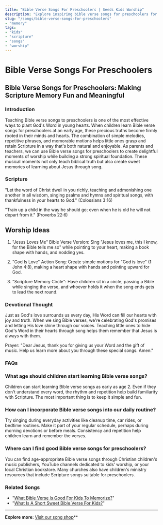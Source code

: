 ```yaml
---
title: "Bible Verse Songs For Preschoolers | Seeds Kids Worship"
description: "Explore inspiring bible verse songs for preschoolers for children's worship and faith development. Biblical music resources for families and ministry."
slug: "/songs/bible-verse-songs-for-preschoolers"
- "memory"
tags:
- "kids"
- "scripture"
- "songs"
- "worship"
---
```


# Bible Verse Songs For Preschoolers

## Bible Verse Songs for Preschoolers: Making Scripture Memory Fun and Meaningful

### Introduction
Teaching Bible verse songs to preschoolers is one of the most effective ways to plant God's Word in young hearts. When children learn Bible verse songs for preschoolers at an early age, these precious truths become firmly rooted in their minds and hearts. The combination of simple melodies, repetitive phrases, and memorable motions helps little ones grasp and retain Scripture in a way that's both natural and enjoyable. As parents and teachers, we can use Bible verse songs for preschoolers to create delightful moments of worship while building a strong spiritual foundation. These musical moments not only teach biblical truth but also create sweet memories of learning about Jesus through song.

### Scripture
"Let the word of Christ dwell in you richly, teaching and admonishing one another in all wisdom, singing psalms and hymns and spiritual songs, with thankfulness in your hearts to God." (Colossians 3:16)

"Train up a child in the way he should go; even when he is old he will not depart from it." (Proverbs 22:6)

## Worship Ideas
1. "Jesus Loves Me" Bible Verse Version: Sing "Jesus loves me, this I know, for the Bible tells me so" while pointing to your heart, making a book shape with hands, and nodding yes.

2. "God Is Love" Action Song: Create simple motions for "God is love" (1 John 4:8), making a heart shape with hands and pointing upward for God.

3. "Scripture Memory Circle": Have children sit in a circle, passing a Bible while singing the verse, and whoever holds it when the song ends gets to lead the next round.

### Devotional Thought
Just as God's love surrounds us every day, His Word can fill our hearts with joy and truth. When we sing Bible verses, we're celebrating God's promises and letting His love shine through our voices. Teaching little ones to hide God's Word in their hearts through song helps them remember that Jesus is always with them.

Prayer: "Dear Jesus, thank you for giving us your Word and the gift of music. Help us learn more about you through these special songs. Amen."

### FAQs

### What age should children start learning Bible verse songs?
Children can start learning Bible verse songs as early as age 2. Even if they don't understand every word, the rhythm and repetition help build familiarity with Scripture. The most important thing is to keep it simple and fun.

### How can I incorporate Bible verse songs into our daily routine?
Try singing during everyday activities like cleanup time, car rides, or bedtime routines. Make it part of your regular schedule, perhaps during morning devotions or before meals. Consistency and repetition help children learn and remember the verses.

### Where can I find good Bible verse songs for preschoolers?
You can find age-appropriate Bible verse songs through Christian children's music publishers, YouTube channels dedicated to kids' worship, or your local Christian bookstore. Many churches also have children's ministry resources that include Scripture songs suitable for preschoolers.

### Related Songs

- "[What Bible Verse Is Good For Kids To Memorize?](/songs/what-bible-verse-is-good-for-kids-to-memorize/)"
- "[What Is A Short Sweet Bible Verse For Kids?](/songs/what-is-a-short-sweet-bible-verse-for-kids/)"

---

**Explore more:** [Visit our song shop](https://seedskidsworship.com/shop)**

<!-- Schema Markup -->
<script type="application/ld+json">
{
  "@context": "https://schema.org",
  "@type": "MusicRecording",
  "name": "Bible Verse Songs For Preschoolers",
  "byArtist": {
    "@type": "MusicGroup",
    "name": "Seeds Kids Worship"
  },
  "isFamilyFriendly": true,
  "url": "https://seedskidsworship.com/songs/bible-verse-songs-for-preschoolers/"
}
</script>